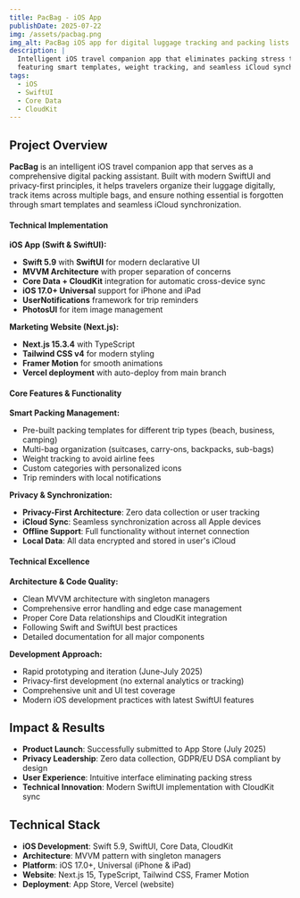 ```yaml
---
title: PacBag - iOS App
publishDate: 2025-07-22
img: /assets/pacbag.png
img_alt: PacBag iOS app for digital luggage tracking and packing lists
description: |
  Intelligent iOS travel companion app that eliminates packing stress through comprehensive digital luggage management,
  featuring smart templates, weight tracking, and seamless iCloud synchronization.
tags:
  - iOS
  - SwiftUI
  - Core Data
  - CloudKit
---
```


## Project Overview

**PacBag** is an intelligent iOS travel companion app that serves as a comprehensive digital packing assistant. Built with modern SwiftUI and privacy-first principles, it helps travelers organize their luggage digitally, track items across multiple bags, and ensure nothing essential is forgotten through smart templates and seamless iCloud synchronization.

#### Technical Implementation

**iOS App (Swift & SwiftUI):**
- **Swift 5.9** with **SwiftUI** for modern declarative UI
- **MVVM Architecture** with proper separation of concerns
- **Core Data + CloudKit** integration for automatic cross-device sync
- **iOS 17.0+ Universal** support for iPhone and iPad
- **UserNotifications** framework for trip reminders
- **PhotosUI** for item image management

**Marketing Website (Next.js):**
- **Next.js 15.3.4** with TypeScript
- **Tailwind CSS v4** for modern styling
- **Framer Motion** for smooth animations
- **Vercel deployment** with auto-deploy from main branch

#### Core Features & Functionality

**Smart Packing Management:**
- Pre-built packing templates for different trip types (beach, business, camping)
- Multi-bag organization (suitcases, carry-ons, backpacks, sub-bags)
- Weight tracking to avoid airline fees
- Custom categories with personalized icons
- Trip reminders with local notifications

**Privacy & Synchronization:**
- **Privacy-First Architecture**: Zero data collection or user tracking
- **iCloud Sync**: Seamless synchronization across all Apple devices
- **Offline Support**: Full functionality without internet connection
- **Local Data**: All data encrypted and stored in user's iCloud

#### Technical Excellence

**Architecture & Code Quality:**
- Clean MVVM architecture with singleton managers
- Comprehensive error handling and edge case management
- Proper Core Data relationships and CloudKit integration
- Following Swift and SwiftUI best practices
- Detailed documentation for all major components

**Development Approach:**
- Rapid prototyping and iteration (June-July 2025)
- Privacy-first development (no external analytics or tracking)
- Comprehensive unit and UI test coverage
- Modern iOS development practices with latest SwiftUI features

## Impact & Results

- **Product Launch**: Successfully submitted to App Store (July 2025)
- **Privacy Leadership**: Zero data collection, GDPR/EU DSA compliant by design
- **User Experience**: Intuitive interface eliminating packing stress
- **Technical Innovation**: Modern SwiftUI implementation with CloudKit sync

## Technical Stack

- **iOS Development**: Swift 5.9, SwiftUI, Core Data, CloudKit
- **Architecture**: MVVM pattern with singleton managers
- **Platform**: iOS 17.0+, Universal (iPhone & iPad)
- **Website**: Next.js 15, TypeScript, Tailwind CSS, Framer Motion
- **Deployment**: App Store, Vercel (website)

